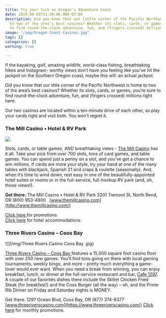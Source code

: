 ```yaml
---
title: Try your luck on Oregon's Adventure Coast
date: 2019-09-03T11:30:00.000-07:00
description: Did you know that our little corner of the Pacific Northwest is home
  to two of the area’s best casinos? Whether its slots, cards, or games, you’re sure
  to find round-the-clock adventure, fun, and (fingers crossed) millions right here.
image: "/img/Oregon Coast Casinos.jpg"
tags: []
categories: []
warning: true

---
```

If the kayaking, golf, amazing wildlife, world-class fishing, breathtaking hikes and Instagram- worthy views don’t have you feeling like you’ve hit the jackpot on the Southern Oregon coast, maybe this will: an actual jackpot.

Did you know that our little corner of the Pacific Northwest is home to two of the area’s best casinos? Whether its slots, cards, or games, you’re sure to find round-the-clock adventure, fun, and (fingers crossed) millions right here.

Our two casinos are located within a ten-minute drive of each other, so play your cards right and visit both. You won’t regret it.

### **The Mill Casino • Hotel & RV Park**

![](/img/new_home_Marquee_banner2.jpg)

Slots, cards, or table games, AND breathtaking views - [The Mill Casino](http://www.themillcasino.com/) has it all. Take your pick from over 700 slots, tons of card games, and table games. You can spend just a penny on a slot, and you’ve got a chance to win millions. If cards are more your style, try your hand at one of the many tables with blackjack, Spanish 21 and craps & roulette (seasonally). And, when it’s time to wind down, rest easy in one of the beautifully-appointed hotel suites or rooms or in the full-service, full-hookup RV park (and, oh, those views!).

**Get there:** The Mill Casino • Hotel & RV Park 3201 Tremont St, North Bend, OR (800) 953-4800  
[www.themillcasino.com](http://www.themillcasino.com/)

[Click here ](https://www.themillcasino.com/casino/promotions/)for promotions  
[Click here](https://www.themillcasino.com/accommodations/hotel/) for hotel accommodations.

### **Three Rivers Casino – Coos Bay**

![](/img/Three Rivers Casino Coos Bay .jpg)

[Three Rivers Casino – Coos Bay ](https://www.threeriverscasino.com/coos-bay-casino)features a 15,000 square foot casino floor with over 250 new games. You’ll find tons going on there with local gaming tournaments, weekly bingo, and more – pretty much everything a game-lover would ever want. When you need a break from winning, you can enjoy breakfast, lunch, or dinner at the full-service restaurant and bar, [Cafe 1297](https://www.threeriverscasino.com/cafe-1297). A couple of our favorites dishes there include the Skillet Chicken Fried Steak (for breakfast!) and the Coos Burger (all the way) – oh, and the Prime Rib Dinner on Friday and Saturday nights is MONEY.

Get there: 1297 Ocean Blvd, Coos Bay, OR (877) 374-8377 [www.threeriverscasino.com](https://www.threeriverscasino.com/)
[Click here](https://www.threeriverscasino.com/coos-bay-promotions) for monthly promotions.